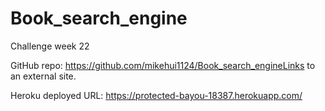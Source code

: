 # Book_search_engine

Challenge week 22

GitHub repo: https://github.com/mikehui1124/Book_search_engineLinks to an external site.

Heroku deployed URL:     https://protected-bayou-18387.herokuapp.com/

